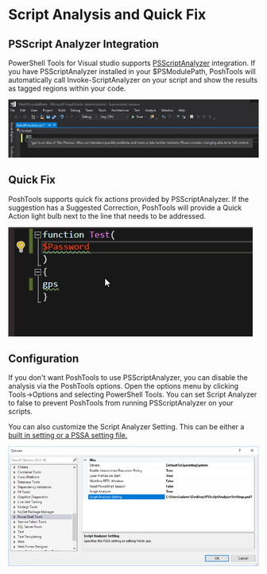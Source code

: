 # Script Analysis and Quick Fix

## PSScript Analyzer Integration

PowerShell Tools for Visual studio supports [PSScriptAnalyzer](https://github.com/PowerShell/PSScriptAnalyzer) integration. If you have PSScriptAnalyzer installed in your $PSModulePath, PoshTools will automatically call Invoke-ScriptAnalyzer on your script and show the results as tagged regions within your code. 

![Script Analyzer Alias Warning](../.gitbook/assets/image%20%286%29.png)

## Quick Fix

PoshTools supports quick fix actions provided by PSScriptAnalyzer. If the suggestion has a Suggested Correction, PoshTools will provide a Quick Action light bulb next to the line that needs to be addressed. 

![Executing quick fix actions](../.gitbook/assets/quickfix.gif)

## Configuration

If you don't want PoshTools to use PSScriptAnalyzer, you can disable the analysis via the PoshTools options. Open the options menu by clicking Tools-&gt;Options and selecting PowerShell Tools. You can set Script Analyzer to false to prevent PoshTools from running PSScriptAnalyzer on your scripts. 

You can also customize the Script Analyzer Setting. This can be either a[ built in setting or a PSSA setting file. ](https://github.com/PowerShell/PSScriptAnalyzer#settings-support-in-scriptanalyzer)

![Setting in the options menu](../.gitbook/assets/image%20%282%29.png)

